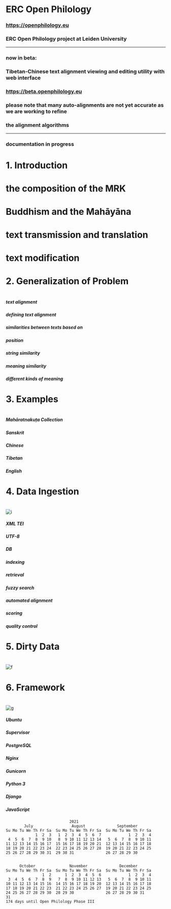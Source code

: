 # ERC Open Philology

### https://openphilology.eu
### ERC Open Philology project at Leiden University

***

### now in beta:
### Tibetan-Chinese text alignment viewing and editing utility with web interface
### https://beta.openphilology.eu

### please note that many auto-alignments are not yet accurate as we are working to refine
### the alignment algorithms

***

### documentation in progress

#
# 1. Introduction
#

# the composition of the MRK

# Buddhism and the Mahāyāna

# text transmission and translation

# text modification

#
# 2. Generalization of Problem
#
##### text alignment

##### defining text alignment

##### similarities between texts based on
##### position
##### string similarity
##### meaning similarity
##### different kinds of meaning

#
# 3. Examples
#
##### Mahāratnakuṭa Collection
##### Sanskrit
##### Chinese
##### Tibetan
##### English

# 4. Data Ingestion
#
![i](https://openphilology.eu/media/pages/news/524279882-1558970201/newsdatech2019.05.png)

##### XML TEI
##### UTF-8
##### DB
##### indexing
##### retrieval
##### fuzzy search
##### automated alignment
##### scoring
##### quality control

#
# 5. Dirty Data
#
![f](https://openphilology.eu/media/pages/news/2225901429-1553523766/newsdadh2018.png)

#
# 6. Framework
#
![g](https://openphilology.eu/media/pages/news/1898924401-1555331596/newsaas2019.03.23o.png)

##### Ubuntu
##### Supervisor
##### PostgreSQL
##### Nginx
##### Gunicorn
##### Python 3
##### Django
##### JavaScript

````
                            2021
        July                 August              September        
Su Mo Tu We Th Fr Sa  Su Mo Tu We Th Fr Sa  Su Mo Tu We Th Fr Sa  
             1  2  3   1  2  3  4  5  6  7            1  2  3  4  
 4  5  6  7  8  9 10   8  9 10 11 12 13 14   5  6  7  8  9 10 11  
11 12 13 14 15 16 17  15 16 17 18 19 20 21  12 13 14 15 16 17 18  
18 19 20 21 22 23 24  22 23 24 25 26 27 28  19 20 21 22 23 24 25  
25 26 27 28 29 30 31  29 30 31              26 27 28 29 30        
                                                                  

      October               November              December        
Su Mo Tu We Th Fr Sa  Su Mo Tu We Th Fr Sa  Su Mo Tu We Th Fr Sa  
                1  2      1  2  3  4  5  6            1  2  3  4  
 3  4  5  6  7  8  9   7  8  9 10 11 12 13   5  6  7  8  9 10 11  
10 11 12 13 14 15 16  14 15 16 17 18 19 20  12 13 14 15 16 17 18  
17 18 19 20 21 22 23  21 22 23 24 25 26 27  19 20 21 22 23 24 25  
24 25 26 27 28 29 30  28 29 30              26 27 28 29 30 31     
31                                                                
174 days until Open Philology Phase III